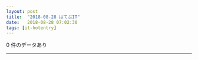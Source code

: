 ```yaml
---
layout: post
title:  "2018-08-28 はてぶIT"
date:   2018-08-28 07:02:30
tags: [it-hotentry]
---
```

0 件のデータあり

<hr>
